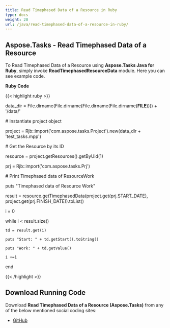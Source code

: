 ```yaml
---
title: Read Timephased Data of a Resource in Ruby
type: docs
weight: 20
url: /java/read-timephased-data-of-a-resource-in-ruby/
---
```


## **Aspose.Tasks - Read Timephased Data of a Resource**
To Read Timephased Data of a Resource using **Aspose.Tasks Java for Ruby**, simply invoke **ReadTimephasedResourceData** module. Here you can see example code.

**Ruby Code**

{{< highlight ruby >}}

 data_dir = File.dirname(File.dirname(File.dirname(File.dirname(__FILE__)))) + '/data/'



\# Instantiate project object

project = Rjb::import('com.aspose.tasks.Project').new(data_dir + 'test_tasks.mpp')

\# Get the Resource by its ID

resource = project.getResources().getByUid(1)

prj = Rjb::import('com.aspose.tasks.Prj')

\# Print Timephased data of ResourceWork

puts "Timephased data of Resource Work"

result = resource.getTimephasedData(project.get(prj.START_DATE), project.get(prj.FINISH_DATE)).toList()

i = 0

while i < result.size()	

    td = result.get(i)

    puts "Start: " + td.getStart().toString()

    puts "Work: " + td.getValue()

    i +=1

end

{{< /highlight >}}
## **Download Running Code**
Download **Read Timephased Data of a Resource (Aspose.Tasks)** from any of the below mentioned social coding sites:

- [GitHub](https://github.com/aspose-tasks/Aspose.Tasks-for-Java/blob/master/Plugins/Aspose_Tasks_Java_for_Ruby/lib/asposetasksjava/Resources/readtimephasedresourcedata.rb)

